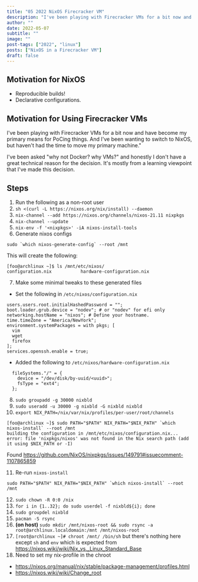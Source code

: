 ```yaml
---
title: "05 2022 NixOS Firecracker VM"
description: "I've been playing with Firecracker VMs for a bit now and have become my primary means for PoCing things. And I've been wanting to switch to NixOS, but haven't had the time to move my primary machine."
author: ""
date: 2022-05-07
subtitle: ""
image: ""
post-tags: ["2022", "linux"]
posts: ["NixOS in a Firecracker VM"]
draft: false
---
```


## Motivation for NixOS

- Reproducible builds!
- Declarative configurations.

## Motivation for Using Firecracker VMs

I've been playing with Firecracker VMs for a bit now and have become my primary
means for PoCing things. And I've been wanting to switch to NixOS, but haven't
had the time to move my primary machine."

I've been asked "why not Docker? why VMs?" and honestly I don't have a great
technical reason for the decision. It's mostly from a learning viewpoint that
I've made this decision.

## Steps

1. Run the following as a non-root user
2. `sh <(curl -L https://nixos.org/nix/install) --daemon`
3. `nix-channel --add https://nixos.org/channels/nixos-21.11 nixpkgs`
4. `nix-channel --update`
5. `nix-env -f '<nixpkgs>' -iA nixos-install-tools`
6. Generate nixos configs

  ```
  sudo `which nixos-generate-config` --root /mnt
  ```

  This will create the following:

  ```
  [foo@archlinux ~]$ ls /mnt/etc/nixos/
  configuration.nix           hardware-configuration.nix
  ```

7. Make some minimal tweaks to these generated files

  - Set the following in `/etc/nixos/configuration.nix`

  ```
  users.users.root.initialHashedPassword = "";
  boot.loader.grub.device = "nodev"; # or "nodev" for efi only
  networking.hostName = "nixos"; # Define your hostname.
  time.timeZone = "America/NewYork";
  environment.systemPackages = with pkgs; [
    vim
    wget
    firefox
  ];
  services.openssh.enable = true;
  ```

  - Added the following to `/etc/nixos/hardware-configuration.nix`
  ```
    fileSystems."/" = {
      device = "/dev/disk/by-uuid/<uuid>";
      fsType = "ext4";
    };
  ```

8. `sudo groupadd -g 30000 nixbld`
9. `sudo useradd -u 30000 -g nixbld -G nixbld nixbld`
10. `export NIX_PATH=/nix/var/nix/profiles/per-user/root/channels`

  ```
  [foo@archlinux ~]$ sudo PATH="$PATH" NIX_PATH="$NIX_PATH" `which nixos-install` --root /mnt
  building the configuration in /mnt/etc/nixos/configuration.nix...
  error: file 'nixpkgs/nixos' was not found in the Nix search path (add it using $NIX_PATH or -I)
  ```

  Found https://github.com/NixOS/nixpkgs/issues/149791#issuecomment-1107865859

11. Re-run `nixos-install`

  ```
  sudo PATH="$PATH" NIX_PATH="$NIX_PATH" `which nixos-install` --root /mnt
  ```

12. `sudo chown -R 0:0 /nix`
13. `for i in {1..32}; do sudo userdel -f nixbld${i}; done`
14. `sudo groupdel nixbld`
15. `pacman -S rsync`
16. **(on host)** `sudo mkdir /mnt/nixos-root && sudo rsync -a root@archlinux.localdomain:/mnt /mnt/nixos-root`
17. `[root@archlinux ~]# chroot /mnt/ /bin/sh` but there's nothing here except  `sh` and `env` which is expected from https://nixos.wiki/wiki/Nix_vs._Linux_Standard_Base
18.  Need to set my nix-profile in the chroot

  - https://nixos.org/manual/nix/stable/package-management/profiles.html
  - https://nixos.wiki/wiki/Change_root
